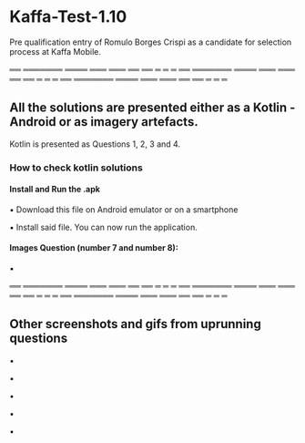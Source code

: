 # Kaffa-Test-1.10
Pre qualification entry of Romulo Borges Crispi as a candidate for selection process at Kaffa Mobile.

══ ═══════ ════ ═══ ═══ ══ ══ ═ ═ ═ ══ ═══════ ════ ═══ ═══ ══ ══ ═ ═ ═ ══ ═══════ ════ ═══ ═══ ══ ══ ═ ═ ═

## All the solutions are presented either as a Kotlin - Android or as imagery artefacts.

Kotlin is presented as Questions 1, 2, 3 and 4.

### How to check kotlin solutions

#### Install and Run the .apk

▪ Download this file on Android emulator or on a smartphone

▪ Install said file. You can now run the application.

#### Images Question (number 7 and number 8):

▪ 


══ ═══════ ════ ═══ ═══ ══ ══ ═ ═ ═ ══ ═══════ ════ ═══ ═══ ══ ══ ═ ═ ═ ══ ═══════ ════ ═══ ═══ ══ ══ ═ ═ ═


## Other screenshots and gifs from uprunning questions

▪

▪

▪

▪

▪
